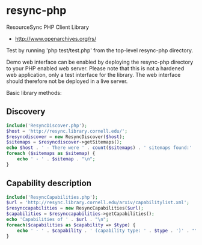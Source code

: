 resync-php
==========

ResourceSync PHP Client Library
* http://www.openarchives.org/rs/

Test by running 'php test/test.php' from the top-level resync-php directory.

Demo web interface can be enabled by deploying the resync-php directory to your PHP enabled web server.  Please note
that this is not a hardened web application, only a test interface for the library.  The web interface should therefore
not be deployed in a live server.

Basic library methods:

 Discovery
 ---------
 ```php
 include('ResyncDiscover.php');
 $host = 'http://resync.library.cornell.edu/';
 $resyncdiscover = new ResyncDiscover($host);
 $sitemaps = $resyncdiscover->getSitemaps();
 echo $host . ' - There were ' . count($sitemaps) . ' sitemaps found:' . "\n";
 foreach ($sitemaps as $sitemap) {
     echo ' - ' . $sitemap . "\n";
 }
 ```

 Capability description
 ----------------------
 ```php
 include('ResyncCapabilities.php');
 $url = 'http://resync.library.cornell.edu/arxiv/capabilitylist.xml';
 $resynccapabilities = new ResyncCapabilities($url);
 $capabilities = $resynccapabilities->getCapabilities();
 echo 'Capabilities of ' . $url . "\n";
 foreach($capabilities as $capability => $type) {
     echo ' - ' . $capability . ' (capability type: ' . $type . ')' . "\n";
 }
 ```